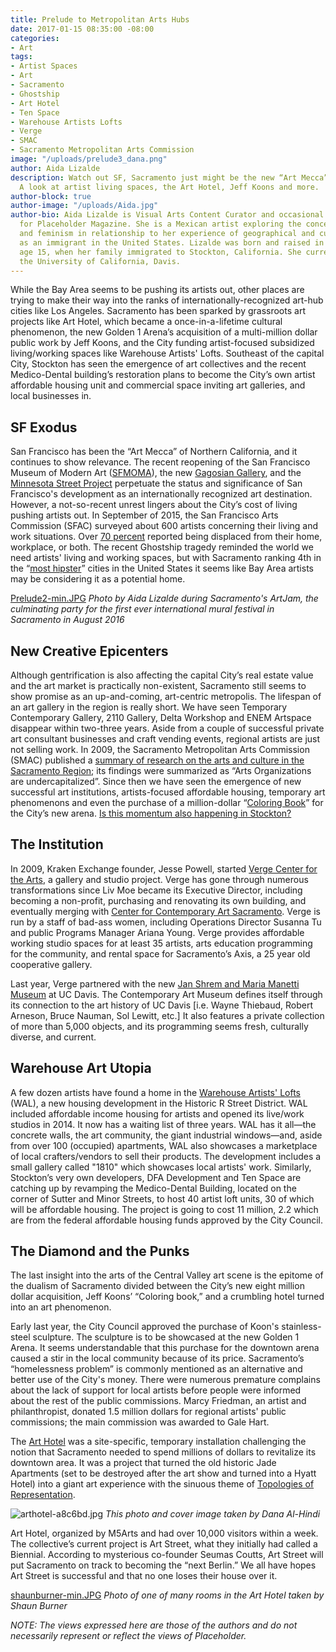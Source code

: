 ```yaml
---
title: Prelude to Metropolitan Arts Hubs
date: 2017-01-15 08:35:00 -08:00
categories:
- Art
tags:
- Artist Spaces
- Art
- Sacramento
- Ghostship
- Art Hotel
- Ten Space
- Warehouse Artists Lofts
- Verge
- SMAC
- Sacramento Metropolitan Arts Commission
image: "/uploads/prelude3_dana.png"
author: Aida Lizalde
description: Watch out SF, Sacramento just might be the new “Art Mecca” of California.
  A look at artist living spaces, the Art Hotel, Jeff Koons and more.
author-block: true
author-image: "/uploads/Aida.jpg"
author-bio: Aida Lizalde is Visual Arts Content Curator and occasional contributor
  for Placeholder Magazine. She is a Mexican artist exploring the concepts of identity
  and feminism in relationship to her experience of geographical and cultural-misplacement
  as an immigrant in the United States. Lizalde was born and raised in Mexico until
  age 15, when her family immigrated to Stockton, California. She currently attends
  the University of California, Davis.
---
```


While the Bay Area seems to be pushing its artists out, other places are trying to make their way into the ranks of internationally-recognized art-hub cities like Los Angeles. Sacramento has been sparked by grassroots art projects like Art Hotel, which became a once-in-a-lifetime cultural phenomenon, the new Golden 1 Arena’s acquisition of a multi-million dollar public work by Jeff Koons, and the City funding artist-focused subsidized living/working spaces like Warehouse Artists' Lofts. Southeast of the capital City, Stockton has seen the emergence of art collectives and the recent Medico-Dental building’s restoration plans to become the City’s own artist affordable housing unit and commercial space inviting art galleries, and local businesses in.

## SF Exodus
San Francisco has been the “Art Mecca” of Northern California, and it continues to show relevance. The recent reopening of the San Francisco Museum of Modern Art ([SFMOMA](https://www.sfmoma.org/)), the new [Gagosian Gallery](http://www.gagosian.com/), and the [Minnesota Street Project](http://minnesotastreetproject.com/) perpetuate the status and significance of San Francisco's development as an internationally recognized art destination. However, a not-so-recent unrest lingers about the City’s cost of living pushing artists out. In September of 2015, the San Francisco Arts Commission (SFAC) surveyed about 600 artists concerning their living and work situations. Over [70 percent](http://hyperallergic.com/240704/san-francisco-is-losing-its-artists/) reported being displaced from their home, workplace, or both. The recent Ghostship tragedy reminded the world we need artists' living and working spaces, but with Sacramento ranking 4th in the “[most hipster](http://www.capradio.org/articles/2016/07/29/report-sacramento-fourth-most-hipster-us-city/)” cities in the United States it seems like Bay Area artists may be considering it as a potential home.

[Prelude2-min.JPG](/uploads/Prelude2-min.JPG)
*Photo by Aida Lizalde during Sacramento's ArtJam, the culminating party for the first ever international mural festival in Sacramento in August 2016*

## New Creative Epicenters
Although gentrification is also affecting the capital City’s real estate value and the art market is practically non-existent, Sacramento still seems to show promise as an up-and-coming, art-centric metropolis. The lifespan of an art gallery in the region is really short. We have seen  Temporary Contemporary Gallery, 2110 Gallery, Delta Workshop and ENEM Artspace disappear within two-three years. Aside from a couple of successful private art consultant businesses and craft vending events, regional artists are just not selling work. In 2009, the Sacramento Metropolitan Arts Commission (SMAC) published a [summary of research on the arts and culture in the Sacramento Region](http://www.sacmetroarts.org/~/media/MetroArts/Files/Research%20files/Research_MasterArtsPlan.pdf); its findings were summarized as “Arts Organizations are undercapitalized”. Since then we have seen the emergence of new successful art institutions, artists-focused affordable housing, temporary art phenomenons and even the purchase of a million-dollar “[Coloring Book](http://www.jeffkoons.com/artwork/celebration/coloring-book)” for the City’s new arena. [Is this momentum also happening in Stockton?](http://www.placeholdermag.com/culture/2017/01/13/stocktoncontemporaries.html)

## The Institution
In 2009, Kraken Exchange founder, Jesse Powell, started [Verge Center for the Arts](http://vergeart.com/), a gallery and studio project. Verge has gone through numerous transformations since Liv Moe became its Executive Director, including becoming a non-profit, purchasing and renovating its own building, and eventually merging with [Center for Contemporary Art Sacramento](http://www.ccasac.org/). Verge is run by a staff of bad-ass women, including Operations Director Susanna Tu and public Programs Manager Ariana Young. Verge provides affordable working studio spaces for at least 35 artists, arts education programming for the community, and rental space for Sacramento’s Axis, a 25 year old cooperative gallery.

Last year, Verge partnered with the new [Jan Shrem and Maria Manetti Museum](http://manettishremmuseum.ucdavis.edu/) at UC Davis. The Contemporary Art Museum defines itself through its connection to the art history of UC Davis \[i.e. Wayne Thiebaud, Robert Arneson, Bruce Nauman, Sol Lewitt, etc.\] It also features a private collection of more than 5,000 objects, and its programming seems fresh, culturally diverse, and current.

## Warehouse Art Utopia
A few dozen artists have found a home in the [Warehouse Artists' Lofts](http://www.rstreetwal.com/) (WAL), a new housing development in the Historic R Street District. WAL included affordable income housing for artists and opened its live/work studios in 2014. It now has a waiting list of three years. WAL has it all—the concrete walls, the art community, the giant industrial windows—and, aside from over 100 (occupied) apartments, WAL also showcases a marketplace of local crafters/vendors to sell their products. The development includes a small gallery called "1810" which showcases local artists' work. Similarly, Stockton’s very own developers, DFA Development and Ten Space are catching up by revamping the Medico-Dental Building, located on the corner of Sutter and Minor Streets, to host 40 artist loft units, 30 of which will be affordable housing. The project is going to cost 11 million, 2.2 which are from the federal affordable housing funds approved by the City Council.

## The Diamond and the Punks
The last insight into the arts of the Central Valley art scene is the epitome of the dualism of Sacramento divided between the City’s new eight million dollar acquisition, Jeff Koons’ “Coloring book,” and a crumbling hotel turned into an art phenomenon.

Early last year, the City Council approved the purchase of Koon's stainless-steel sculpture. The sculpture is to be showcased at the new Golden 1 Arena. It seems understandable that this purchase for the downtown arena caused a stir in the local community because of its price. Sacramento’s “homelessness problem” is commonly mentioned as an alternative and better use of the City's money. There were numerous premature complains about the lack of support for local artists before people were informed about the rest of the public commissions. Marcy Friedman, an artist and philanthropist, donated 1.5 million dollars for regional artists' public commissions; the main commission was awarded to Gale Hart.

The [Art Hotel](http://www.m5arts.com/art-hotel/) was a site-specific, temporary installation challenging the notion that Sacramento needed to spend millions of dollars to revitalize its downtown area. It was a project that turned the old historic Jade Apartments (set to be destroyed after the art show and turned into a Hyatt Hotel) into a giant art experience with the sinuous theme of [Topologies of Representation](http://www.m5arts.com/files/m5arts-call-to-artists-art-hotel-2016.pdf). 

![arthotel-a8c6bd.jpg](/uploads/arthotel-a8c6bd.jpg)
*This photo and cover image taken by Dana Al-Hindi*

Art Hotel, organized by M5Arts and had over 10,000 visitors within a week. The collective’s current project is Art Street, what they initially had called a Biennial. According to mysterious co-founder Seumas Coutts, Art Street will put Sacramento on track to becoming the “next Berlin.” We all have hopes Art Street is successful and that no one loses their house over it.

[shaunburner-min.JPG](/uploads/shaunburner-min.JPG)
*Photo of one of many rooms in the Art Hotel taken by Shaun Burner*

*NOTE: The views expressed here are those of the authors and do not necessarily represent or reflect the views of Placeholder.*